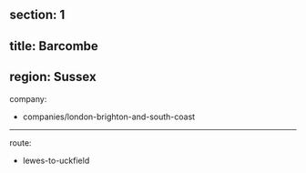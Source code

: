 section: 1
----
title: Barcombe
----
region: Sussex
----
company:
- companies/london-brighton-and-south-coast
----
route:
- lewes-to-uckfield
